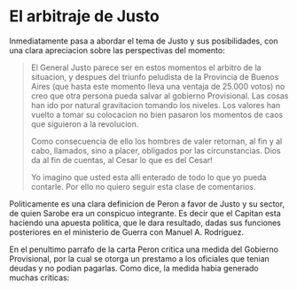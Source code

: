 # El arbitraje de Justo

Inmediatamente pasa a abordar el tema de Justo y sus posibilidades, con una clara apreciacion sobre las perspectivas del momento:

> El General Justo parece ser en estos momentos el arbitro de la situacion, y despues del triunfo peludista de la Provincia de Buenos Aires
> (que hasta este momento lleva una ventaja de 25.000 votos) no creo que otra persona pueda salvar al gobierno Provisional.
> Las cosas han ido por natural gravitacion tomando los niveles.
> Los valores han vuelto a tomar su colocacion no bien pasaron los momentos de caos que siguieron a la revolucion.
>
> Como consecuencia de ello los hombres de valer retornan, al fin y al cabo, llamados, sino a placer, obligados por las circunstancias.
> Dios da al fin de cuentas, al Cesar lo que es del Cesar!
>
> Yo imagino que usted esta alli enterado de todo lo que yo pueda contarle.
> Por ello no quiero seguir esta clase de comentarios.

Politicamente es una clara definicion de Peron a favor de Justo y su sector, de quien Sarobe era un conspicuo integrante.
Es decir que el Capitan esta haciendo una apuesta politica, que le dara resultado, dadas sus funciones posteriores en el ministerio de Guerra con Manuel A. Rodriguez.

En el penultimo parrafo de la carta Peron critica una medida del Gobierno Provisional, por la cual se otorga un prestamo a los oficiales que tenian deudas y no podian pagarlas.
Como dice, la medida habia generado muchas criticas:

